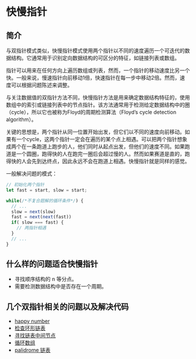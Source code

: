 # 快慢指针

## 简介

与双指针模式类似，快慢指针模式使用两个指针以不同的速度遍历一个可迭代的数据结构。它通常用于识别定向数据结构的可区分的特征，如链接列表或数组。

指针可以用来在任何方向上遍历数组或列表，然而，一个指针的移动速度比另一个快。一般来说，慢速指针向前移动1倍，快速指针在每一步中移动2倍。然而，速度可以根据问题陈述来调整。

与关注数据值的双指针方法不同，快慢指针方法是用来确定数据结构特征的，使用数组中的索引或链接列表中的节点指针。该方法通常用于检测给定数据结构中的圈（cycle），所以它也被称为Floyd的周期检测算法（Floyd’s cycle detection algorithm）。

关键的思想是，两个指针从同一位置开始出发，但它们以不同的速度向前移动。如果有一个cycle，这两个指针一定会在遍历的某个点上相遇。可以把两个指针想象成两个在一条跑道上跑步的人，他们同时从起点出发，但他们的速度不同。如果跑道是一个圆圈，跑得快的人在跑完一圈后会超过慢的人。然而如果赛道是直的，跑得快的人会先到达终点，因此永远不会在跑道上相遇。快慢指针就是同样的感觉。

一般解决问题的模式：

```typescript
// 初始化两个指针
let fast = start, slow = start;

while(/*不复合题解的循环条件*/) {
  // ...
  slow = next(slow)
  fast = next(next(fast))
  if( slow === fast) {
    // 两指针相遇
  }
  // ...
}
```

## 什么样的问题适合快慢指针

- 寻找顺序结构的 n 等分点。
- 需要检测数据结构中是否存在一个周期。

## 几个双指针相关的问题以及解决代码

- [happy number](./happy_number.ts)
- [检查环形链表](./detect_cycle.ts)
- [寻找链表中间节点](./get_middle_node.ts)
- [循环数组](./circular_array_loop.ts)
- [palidrome 链表](./palindrome_linked_list.ts)
